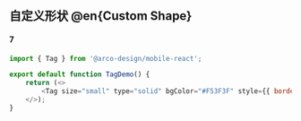 ## 自定义形状 @en{Custom Shape}

#### 7

```js
import { Tag } from '@arco-design/mobile-react';

export default function TagDemo() {
    return (<>
        <Tag size="small" type="solid" bgColor="#F53F3F" style={{ borderRadius: '0 4px 0 4px', height: 16 }}>Hot</Tag>
    </>);
}
```
